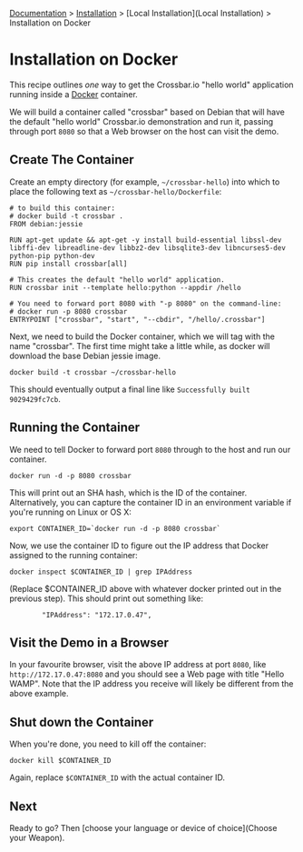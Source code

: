 [Documentation](.) > [Installation](Installation) > [Local Installation](Local Installation) > Installation on Docker

# Installation on Docker

This recipe outlines *one* way to get the Crossbar.io "hello world" application running inside a [Docker](https://www.docker.com/) container.

We will build a container called "crossbar" based on Debian that will have the default "hello world" Crossbar.io demonstration and run it, passing through port `8080` so that a Web browser on the host can visit
the demo.

## Create The Container

Create an empty directory (for example, `~/crossbar-hello`) into which to place the following text as  `~/crossbar-hello/Dockerfile`:

```shell
# to build this container:
# docker build -t crossbar .
FROM debian:jessie

RUN apt-get update && apt-get -y install build-essential libssl-dev libffi-dev libreadline-dev libbz2-dev libsqlite3-dev libncurses5-dev python-pip python-dev
RUN pip install crossbar[all]

# This creates the default "hello world" application.
RUN crossbar init --template hello:python --appdir /hello

# You need to forward port 8080 with "-p 8080" on the command-line:
# docker run -p 8080 crossbar
ENTRYPOINT ["crossbar", "start", "--cbdir", "/hello/.crossbar"]
```

Next, we need to build the Docker container, which we will tag with
the name "crossbar". The first time might take a little while, as
docker will download the base Debian jessie image.

    docker build -t crossbar ~/crossbar-hello

This should eventually output a final line like `Successfully built 9029429fc7cb`.

## Running the Container

We need to tell Docker to forward port `8080` through to the host and run our container.

    docker run -d -p 8080 crossbar

This will print out an SHA hash, which is the ID of the container. Alternatively, you can capture the container ID in an environment variable if you're running on Linux or OS X:

    export CONTAINER_ID=`docker run -d -p 8080 crossbar`

Now, we use the container ID to figure out the IP address that Docker assigned to the running container:

    docker inspect $CONTAINER_ID | grep IPAddress

(Replace $CONTAINER_ID above with whatever docker printed out in the previous step). This should print out something like:

```console
        "IPAddress": "172.17.0.47",
```

## Visit the Demo in a Browser

In your favourite browser, visit the above IP address at port `8080`, like `http://172.17.0.47:8080` and you should see a Web page with title "Hello WAMP". Note that the IP address you receive will likely
be different from the above example.


## Shut down the Container

When you're done, you need to kill off the container:

    docker kill $CONTAINER_ID

Again, replace `$CONTAINER_ID` with the actual container ID.


## Next

Ready to go? Then [choose your language or device of choice](Choose your Weapon).
